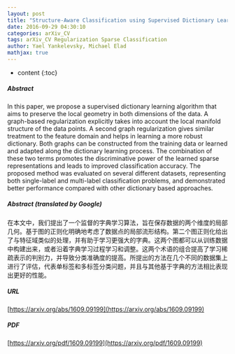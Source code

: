 ```yaml
---
layout: post
title: "Structure-Aware Classification using Supervised Dictionary Learning"
date: 2016-09-29 04:30:10
categories: arXiv_CV
tags: arXiv_CV Regularization Sparse Classification
author: Yael Yankelevsky, Michael Elad
mathjax: true
---
```


* content
{:toc}

##### Abstract
In this paper, we propose a supervised dictionary learning algorithm that aims to preserve the local geometry in both dimensions of the data. A graph-based regularization explicitly takes into account the local manifold structure of the data points. A second graph regularization gives similar treatment to the feature domain and helps in learning a more robust dictionary. Both graphs can be constructed from the training data or learned and adapted along the dictionary learning process. The combination of these two terms promotes the discriminative power of the learned sparse representations and leads to improved classification accuracy. The proposed method was evaluated on several different datasets, representing both single-label and multi-label classification problems, and demonstrated better performance compared with other dictionary based approaches.

##### Abstract (translated by Google)
在本文中，我们提出了一个监督的字典学习算法，旨在保存数据的两个维度的局部几何。基于图的正则化明确地考虑了数据点的局部流形结构。第二个图正则化给出了与特征域类似的处理，并有助于学习更强大的字典。这两个图都可以从训练数据中构建出来，或者沿着字典学习过程学习和调整。这两个术语的组合提高了学习稀疏表示的判别力，并导致分类准确度的提高。所提出的方法在几个不同的数据集上进行了评估，代表单标签和多标签分类问题，并且与其他基于字典的方法相比表现出更好的性能。

##### URL
[https://arxiv.org/abs/1609.09199](https://arxiv.org/abs/1609.09199)

##### PDF
[https://arxiv.org/pdf/1609.09199](https://arxiv.org/pdf/1609.09199)

